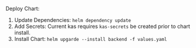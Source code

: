 
Deploy Chart:

1. Update Dependencies: `helm dependency update`
1. Add Secrets: Current kas requires `kas-secrets` be created prior to chart install.
1. Install Chart: `helm upgarde --install backend -f values.yaml`